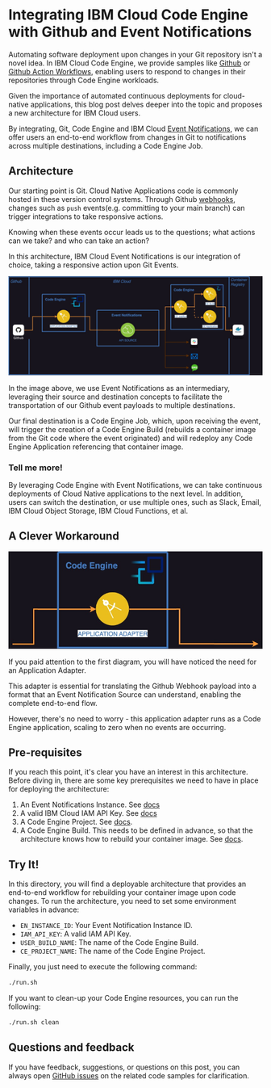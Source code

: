 # Integrating IBM Cloud Code Engine with Github and Event Notifications

Automating software deployment upon changes in your Git repository isn't  a novel idea. In IBM Cloud Code Engine, we provide samples like [Github](https://github.com/IBM/CodeEngine/tree/main/github) or [Github Action Workflows](https://github.com/IBM/CodeEngine/tree/main/github-action-workflows), enabling users to respond to changes in their repositories through Code Engine workloads.

Given the importance of automated continuous deployments for cloud-native applications, this blog post delves deeper into the topic and proposes a new architecture for IBM Cloud users.

By integrating, Git, Code Engine and IBM Cloud [Event Notifications](https://cloud.ibm.com/docs/event-notifications?topic=event-notifications-getting-started), we can offer users an end-to-end workflow from changes in Git to notifications across multiple destinations, including a Code Engine Job.

## Architecture

Our starting point is Git. Cloud Native Applications code is commonly hosted in these version control systems. Through Github [webhooks](https://docs.github.com/en/webhooks), changes such as `push` events(e.g. committing to your main branch) can trigger integrations to take responsive actions.

Knowing when these events occur leads us to the questions; what actions can we take? and who can take an action?

In this architecture, IBM Cloud Event Notifications is our integration of choice, taking a responsive action upon Git Events.


![architecture_diagram](./images/architecture-en-git-ce.jpg)

In the image above, we use Event Notifications as an intermediary, leveraging their source and destination concepts to facilitate the transportation of our Github event payloads to multiple destinations.

Our final destination is a Code Engine Job, which, upon receiving the event, will trigger the creation of a Code Engine Build (rebuilds a container image from the Git code where the event originated) and will redeploy any Code Engine Application referencing that container image.

### Tell me more!

By leveraging Code Engine with Event Notifications, we can take continuous deployments of Cloud Native applications to the next level. In addition, users can switch the destination, or use multiple ones, such as Slack, Email, IBM Cloud Object Storage, IBM Cloud Functions, et al.

## A Clever Workaround

![application_adapter](./images/workaround.jpg)

If you paid attention to the first diagram, you will have noticed the need for an Application Adapter.

This adapter is essential for translating the Github Webhook payload into a format that an Event Notification Source can understand, enabling the complete end-to-end flow.

However, there's no need to worry - this application adapter runs as a Code Engine application, scaling to zero when no events are occurring.

## Pre-requisites

If you reach this point, it's clear you have an interest in this architecture. Before diving in, there are some key prerequisites we need to have in place for deploying the architecture:

1. An Event Notifications Instance. See [docs](https://cloud.ibm.com/docs/event-notifications?topic=event-notifications-en-create-en-instance)
2. A valid IBM Cloud IAM API Key. See [docs](https://cloud.ibm.com/docs/account?topic=account-ibmcloud_commands_iam#ibmcloud_iam_api_key_create)
3. A Code Engine Project. See [docs](https://cloud.ibm.com/docs/codeengine?topic=codeengine-manage-project).
4. A Code Engine Build. This needs to be defined in advance, so that the architecture knows how to rebuild your container image. See [docs](https://cloud.ibm.com/docs/codeengine?topic=codeengine-plan-build).

## Try It!

In this directory, you will find a deployable architecture that provides an end-to-end workflow for rebuilding your container image upon code changes. To run the architecture, you need to set some environment variables in advance:

- `EN_INSTANCE_ID`: Your Event Notification Instance ID.
- `IAM_API_KEY`: A valid IAM API Key.
- `USER_BUILD_NAME`: The name of the Code Engine Build.
- `CE_PROJECT_NAME`: The name of the Code Engine Project.

Finally, you just need to execute the following command:

```sh
./run.sh
```

If you want to clean-up your Code Engine resources, you can run the following:

```sh
./run.sh clean
```

## Questions and feedback

If you have feedback, suggestions, or questions on this post, you can always open [GitHub issues](https://github.com/IBM/CodeEngine/issues) on the related code samples for clarification.
